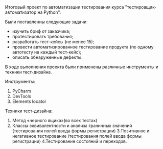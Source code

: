  Итоговый проект по автоматизации тестирования курса "тестировщик-автоматизатор на Python". 

 Были поставленны следующие задачи:
 - изучить бриф от заказчика;
 - протестировать требования;
 - разработать тест-кейсы (не менее 15);
 - провести автоматизированное тестирование продукта (по одному автотесту на каждый тест-кейс);
 - описать обнаруженные дефекты.

В ходе выполнения проекта были применены различные инструменты и техники тест-дизайна.

Инструменты:
1. PyCharm 
2. DevTools 
3. Elements locator

Техники тест-дизайна:
1. Метод «черного ящика»(во всех тестах)
2. Классы эквивалентности и анализа граничных значений (тестирования полей ввода формы регистрации)
3.Позитивное и негативное тестирование (тестирования полей ввода формы регистрации)
4.Тестирование состояний и переходов.
